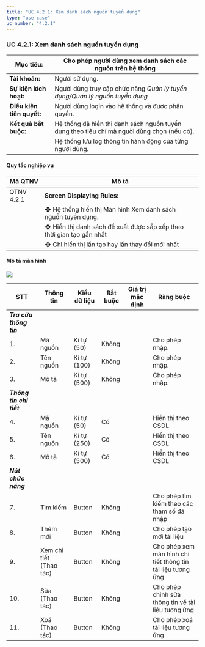 ```yaml
---
title: "UC 4.2.1: Xem danh sách nguồn tuyển dụng"
type: "use-case"
uc_number: "4.2.1"
---
```


### UC 4.2.1: Xem danh sách nguồn tuyển dụng

| **Mục tiêu:** | Cho phép người dùng xem danh sách các nguồn trên hệ thống |
| --- | --- |
| **Tài khoản:** | Người sử dụng. |
| **Sự kiện kích hoạt:** | Người dùng truy cập chức năng *Quản lý tuyển dụng/Quản lý nguồn tuyển dụng* |
| **Điều kiện tiên quyết:** | Người dùng login vào hệ thống và được phân quyền. |
| **Kết quả bắt buộc:** | Hệ thống đã hiển thị danh sách nguồn tuyển dụng theo tiêu chí mà người dùng chọn (nếu có). |
|  | Hệ thống lưu log thông tin hành động của từng người dùng. |

#### Quy tắc nghiệp vụ

| **Mã QTNV** | **Mô tả** |
| --- | --- |
| QTNV 4.2.1 | **Screen Displaying Rules:** |
|  | ❖ Hệ thống hiển thị Màn hình Xem danh sách nguồn tuyển dụng. |
|  | ❖ Hiển thị danh sách đề xuất được sắp xếp theo thời gian tạo gần nhất |
|  | ❖ Chỉ hiển thị lần tạo hay lần thay đổi mới nhất |

####  Mô tả màn hình

![](media/image47.png)

| **STT** | **Thông tin** | **Kiểu dữ liệu** | **Bắt buộc** | **Giá trị mặc định** | **Ràng buộc** |
| --- | --- | --- | --- | --- | --- |
| ***Tra cứu thông tin*** |  |  |  |  |  |
| 1. | Mã nguồn | Kí tự (50) | Không |  | Cho phép nhập. |
| 2. | Tên nguồn | Kí tự (100) | Không |  | Cho phép nhập. |
| 3. | Mô tả | Kí tự (500) | Không |  | Cho phép nhập. |
| ***Thông tin chi tiết*** |  |  |  |  |  |
| 4. | Mã nguồn | Kí tự (50) | Có |  | Hiển thị theo CSDL |
| 5. | Tên nguồn | Kí tự (250) | Có |  | Hiển thị theo CSDL |
| 6. | Mô tả | Kí tự (500) | Có |  | Hiển thị theo CSDL |
| ***Nút chức năng*** |  |  |  |  |  |
| 7. | Tìm kiếm | Button | Không |  | Cho phép tìm kiếm theo các tham số đã nhập |
| 8. | Thêm mới | Button | Không |  | Cho phép tạo mới tài liệu |
| 9. | Xem chi tiết (Thao tác) | Button | Không |  | Cho phép xem màn hình chi tiết thông tin tài liệu tương ứng |
| 10. | Sửa (Thao tác) | Button | Không |  | Cho phép chỉnh sửa thông tin về tài liệu tương ứng |
| 11. | Xoá (Thao tác) | Button | Không |  | Cho phép xoá tài liệu tương ứng |
